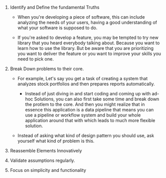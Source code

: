 1. Identify and Define the fundamental Truths

    - When you're developing a piece of software, this can include analyzing the needs of your users, having a good understanding of what your software is supposed to do.

    - If you're asked to develop a feature, you may be tempted to try new library that you heard everybody talking about. Because you want to learn how to use the library. But be aware that you are prioritizing you want to deliver the feature or you want to improve your skills you need to pick one.

2. Break Down problems to their core.

    - For example, Let's say you get a task of creating a system that analyzes stock portfolios and then prepares reports automatically.
        - Instead of just diving in and start coding and coming up with ad-hoc Solutions, you can also first take some time and break down the protlem to the core. And then you might realize that in essence this application is a data pipeline that means you can use a pipeline or workflow system and build your whole application around that with which leads to much more flexible solution.

    - Instead of asking what kind of design pattern you should use, ask yourself what kind of problem is this.

3. Reassemble Elements Innovatively


4. Validate assumptions regularly.


5. Focus on simplicity and functionality